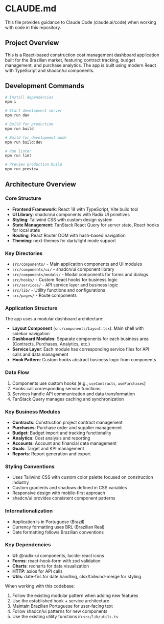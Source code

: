 # CLAUDE.md

This file provides guidance to Claude Code (claude.ai/code) when working with code in this repository.

## Project Overview

This is a React-based construction cost management dashboard application built for the Brazilian market, featuring contract tracking, budget management, and purchase analytics. The app is built using modern React with TypeScript and shadcn/ui components.

## Development Commands

```bash
# Install dependencies
npm i

# Start development server
npm run dev

# Build for production
npm run build

# Build for development mode
npm run build:dev

# Run linter
npm run lint

# Preview production build
npm run preview
```

## Architecture Overview

### Core Structure
- **Frontend Framework**: React 18 with TypeScript, Vite build tool
- **UI Library**: shadcn/ui components with Radix UI primitives
- **Styling**: Tailwind CSS with custom design system
- **State Management**: TanStack React Query for server state, React hooks for local state
- **Routing**: React Router DOM with hash-based navigation
- **Theming**: next-themes for dark/light mode support

### Key Directories
- `src/components/` - Main application components and UI modules
- `src/components/ui/` - shadcn/ui component library
- `src/components/modals/` - Modal components for forms and dialogs
- `src/hooks/` - Custom React hooks for business logic
- `src/services/` - API service layer and business logic
- `src/lib/` - Utility functions and configurations
- `src/pages/` - Route components

### Application Structure
The app uses a modular dashboard architecture:
- **Layout Component** (`src/components/Layout.tsx`): Main shell with sidebar navigation
- **Dashboard Modules**: Separate components for each business area (Contracts, Purchases, Analytics, etc.)
- **Service Layer**: Each module has corresponding service files for API calls and data management
- **Hook Pattern**: Custom hooks abstract business logic from components

### Data Flow
1. Components use custom hooks (e.g., `useContracts`, `usePurchases`)
2. Hooks call corresponding service functions
3. Services handle API communication and data transformation
4. TanStack Query manages caching and synchronization

### Key Business Modules
- **Contracts**: Construction project contract management
- **Purchases**: Purchase order and supplier management  
- **Budget**: Budget import and tracking functionality
- **Analytics**: Cost analysis and reporting
- **Accounts**: Account and financial data management
- **Goals**: Target and KPI management
- **Reports**: Report generation and export

### Styling Conventions
- Uses Tailwind CSS with custom color palette focused on construction industry
- Custom gradients and shadows defined in CSS variables
- Responsive design with mobile-first approach
- shadcn/ui provides consistent component patterns

### Internationalization
- Application is in Portuguese (Brazil)
- Currency formatting uses BRL (Brazilian Real)
- Date formatting follows Brazilian conventions

### Key Dependencies
- **UI**: @radix-ui components, lucide-react icons
- **Forms**: react-hook-form with zod validation
- **Charts**: recharts for data visualization
- **HTTP**: axios for API calls
- **Utils**: date-fns for date handling, clsx/tailwind-merge for styling

When working with this codebase:
1. Follow the existing modular pattern when adding new features
2. Use the established hook + service architecture
3. Maintain Brazilian Portuguese for user-facing text
4. Follow shadcn/ui patterns for new components
5. Use the existing utility functions in `src/lib/utils.ts`